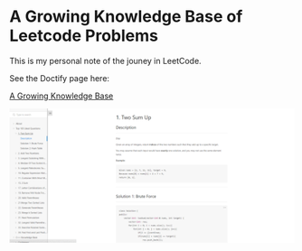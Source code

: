 # A Growing Knowledge Base of Leetcode Problems

This is my personal note of the jouney in LeetCode.

See the Doctify page here:


[A Growing Knowledge Base](https://neiljnda.github.io/LeetCode/#/?id=a-growing-knowledge-base)

![微信截图_20230403155801.png](README/4a9c97ca63c817975b9d32cff8d34a475390fbf1.png)
